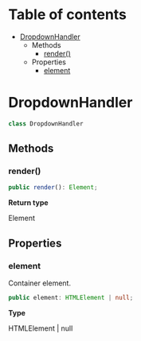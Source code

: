 # Table of contents

* [DropdownHandler][ClassDeclaration-3]
    * Methods
        * [render()][MethodDeclaration-17]
    * Properties
        * [element][PropertyDeclaration-7]

# DropdownHandler

```typescript
class DropdownHandler
```
## Methods

### render()

```typescript
public render(): Element;
```

**Return type**

Element

## Properties

### element

Container element.

```typescript
public element: HTMLElement | null;
```

**Type**

HTMLElement | null

[ClassDeclaration-3]: dropdownhandler.md#dropdownhandler
[MethodDeclaration-17]: dropdownhandler.md#render
[PropertyDeclaration-7]: dropdownhandler.md#element
